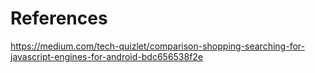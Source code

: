 # References

https://medium.com/tech-quizlet/comparison-shopping-searching-for-javascript-engines-for-android-bdc656538f2e
